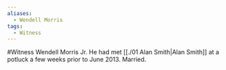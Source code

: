 ```yaml
---
aliases:
  - Wendell Morris
tags:
  - Witness
---
```


#Witness
Wendell Morris Jr.
He had met [[./01 Alan Smith|Alan Smith]] at a potluck a few weeks prior to June 2013.
Married.
```smart-connections
```
